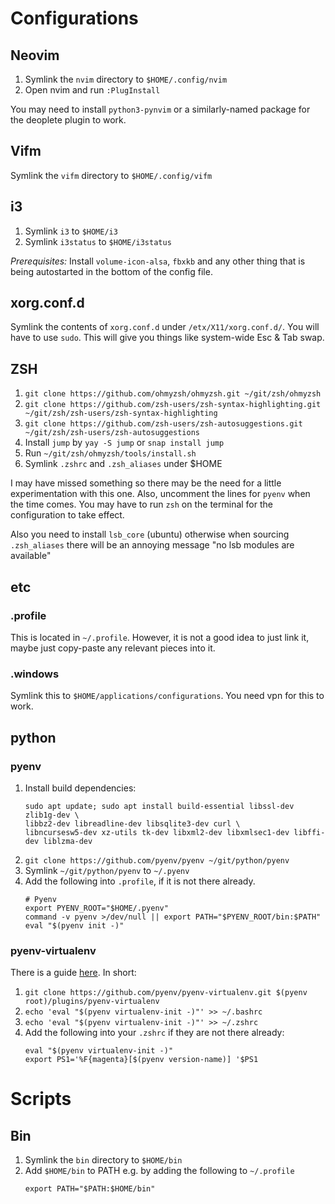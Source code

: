 # Configurations

## Neovim

1. Symlink the `nvim` directory to `$HOME/.config/nvim`
2. Open nvim and run `:PlugInstall`

You may need to install `python3-pynvim` or a similarly-named package for the deoplete plugin to work.

## Vifm

Symlink the `vifm` directory to `$HOME/.config/vifm`

## i3

1. Symlink `i3` to `$HOME/i3`
2. Symlink `i3status` to `$HOME/i3status`

*Prerequisites:* Install `volume-icon-alsa`, `fbxkb` and any other thing that is being autostarted in the bottom of the config file.

## xorg.conf.d

Symlink the contents of `xorg.conf.d` under `/etx/X11/xorg.conf.d/`. You will have to use `sudo`.
This will give you things like system-wide Esc & Tab swap.

## ZSH

1. `git clone https://github.com/ohmyzsh/ohmyzsh.git ~/git/zsh/ohmyzsh`
2. `git clone https://github.com/zsh-users/zsh-syntax-highlighting.git ~/git/zsh/zsh-users/zsh-syntax-highlighting`
3. `git clone https://github.com/zsh-users/zsh-autosuggestions.git ~/git/zsh/zsh-users/zsh-autosuggestions`
4. Install `jump` by `yay -S jump` or `snap install jump`
5. Run `~/git/zsh/ohmyzsh/tools/install.sh`
6. Symlink `.zshrc` and `.zsh_aliases` under $HOME

I may have missed something so there may be the need for a little experimentation with this one. Also, uncomment the lines for `pyenv` when the time comes. You may have to run `zsh` on the terminal for the configuration to take effect.

Also you need to install `lsb_core` (ubuntu) otherwise when sourcing `.zsh_aliases` there will be an annoying message "no lsb modules are available"

## etc

### .profile

This is located in `~/.profile`. However, it is not a good idea to just link it, maybe just copy-paste any relevant pieces into it.

### .windows

Symlink this to `$HOME/applications/configurations`. You need vpn for this to work.

## python

### pyenv

1. Install build dependencies:
   ```
   sudo apt update; sudo apt install build-essential libssl-dev zlib1g-dev \
   libbz2-dev libreadline-dev libsqlite3-dev curl \
   libncursesw5-dev xz-utils tk-dev libxml2-dev libxmlsec1-dev libffi-dev liblzma-dev
   ```
2. `git clone https://github.com/pyenv/pyenv ~/git/python/pyenv`
3. Symlink `~/git/python/pyenv` to `~/.pyenv`
4. Add the following into `.profile`, if it is not there already.
   ```
   # Pyenv
   export PYENV_ROOT="$HOME/.pyenv"
   command -v pyenv >/dev/null || export PATH="$PYENV_ROOT/bin:$PATH"
   eval "$(pyenv init -)"
   ```

### pyenv-virtualenv

There is a guide [here](https://github.com/pyenv/pyenv-virtualenv). In short:

1. `git clone https://github.com/pyenv/pyenv-virtualenv.git $(pyenv root)/plugins/pyenv-virtualenv`
2. `echo 'eval "$(pyenv virtualenv-init -)"' >> ~/.bashrc`
3. `echo 'eval "$(pyenv virtualenv-init -)"' >> ~/.zshrc`
4. Add the following into your `.zshrc` if they are not there already:
   ```
   eval "$(pyenv virtualenv-init -)"
   export PS1='%F{magenta}[$(pyenv version-name)] '$PS1
   ```

# Scripts

## Bin

1. Symlink the `bin` directory to `$HOME/bin`
2. Add `$HOME/bin` to PATH e.g. by adding the following to `~/.profile`
   ```
   export PATH="$PATH:$HOME/bin"
   ```




